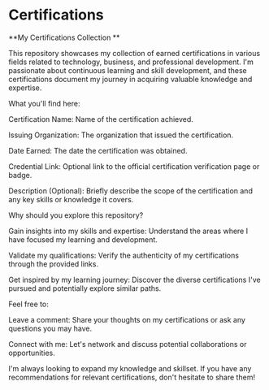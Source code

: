 # Certifications 
 
**My Certifications Collection **

This repository showcases my collection of earned certifications in various fields related to technology, business, and professional development. I'm passionate about continuous learning and skill development, and these certifications document my journey in acquiring valuable knowledge and expertise.

What you'll find here:

Certification Name: Name of the certification achieved.

Issuing Organization: The organization that issued the certification.

Date Earned: The date the certification was obtained.

Credential Link: Optional link to the official certification verification page or badge.

Description (Optional): Briefly describe the scope of the certification and any key skills or knowledge it covers.

Why should you explore this repository?

Gain insights into my skills and expertise: Understand the areas where I have focused my learning and development.

Validate my qualifications: Verify the authenticity of my certifications through the provided links.

Get inspired by my learning journey: Discover the diverse certifications I've pursued and potentially explore similar paths.

Feel free to:

Leave a comment: Share your thoughts on my certifications or ask any questions you may have.

Connect with me: Let's network and discuss potential collaborations or opportunities.

I'm always looking to expand my knowledge and skillset. If you have any recommendations for relevant certifications, don't hesitate to share them!

